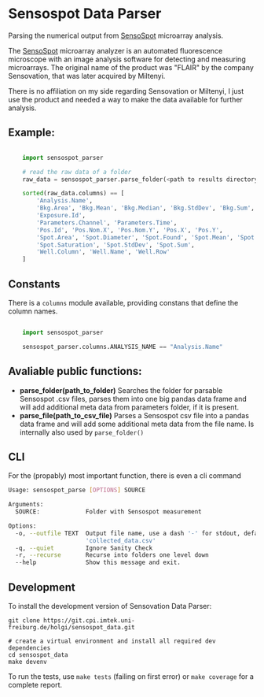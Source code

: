 Sensospot Data Parser
=====================

Parsing the numerical output from [SensoSpot][sensospot] microarray analysis.

The [SensoSpot][sensospot] microarray analyzer is an automated fluorescence microscope with an image analysis software for detecting and measuring microarrays. The original name of the product was "FLAIR" by the company Sensovation, that was later acquired by Miltenyi. 

There is no affiliation on my side regarding Sensovation or Miltenyi, I just use the product and needed a way to make the data available for further analysis.


## Example:

```python

    import sensospot_parser

    # read the raw data of a folder
    raw_data = sensospot_parser.parse_folder(<path to results directory>)

    sorted(raw_data.columns) == [
        'Analysis.Name', 
        'Bkg.Area', 'Bkg.Mean', 'Bkg.Median', 'Bkg.StdDev', 'Bkg.Sum', 
        'Exposure.Id', 
        'Parameters.Channel', 'Parameters.Time', 
        'Pos.Id', 'Pos.Nom.X', 'Pos.Nom.Y', 'Pos.X', 'Pos.Y', 
        'Spot.Area', 'Spot.Diameter', 'Spot.Found', 'Spot.Mean', 'Spot.Median', 
        'Spot.Saturation', 'Spot.StdDev', 'Spot.Sum', 
        'Well.Column', 'Well.Name', 'Well.Row'
    ]
```

## Constants

There is a `columns` module available, providing constans that define the column names.

```python

    import sensospot_parser

    sensospot_parser.columns.ANALYSIS_NAME == "Analysis.Name"
```


## Avaliable public functions:

 - **parse_folder(path_to_folder)**
   Searches the folder for parsable Sensospot .csv files, parses them into one 
   big pandas data frame and will add additional meta data from parameters folder, 
   if it is present.
- **parse_file(path_to_csv_file)**
   Parses a Sensospot csv file into a pandas data frame and will add some additional
   meta data from the file name. Is internally also used by `parse_folder()`


## CLI

For the (propably) most important function, there is even a cli command
```sh
Usage: sensospot_parse [OPTIONS] SOURCE

Arguments:
  SOURCE:             Folder with Sensospot measurement

Options:
  -o, --outfile TEXT  Output file name, use a dash '-' for stdout, default:
                      'collected_data.csv'
  -q, --quiet         Ignore Sanity Check
  -r, --recurse       Recurse into folders one level down
  --help              Show this message and exit.
```

## Development

To install the development version of Sensovation Data Parser:

    git clone https://git.cpi.imtek.uni-freiburg.de/holgi/sensospot_data.git

    # create a virtual environment and install all required dev dependencies
    cd sensospot_data
    make devenv

To run the tests, use `make tests` (failing on first error) or `make coverage` for a complete report.


[sensospot]: https://www.miltenyi-imaging.com/products/sensospot